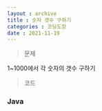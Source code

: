 ```yaml
---
layout : archive
title : 숫자 갯수 구하기
categories : 코딩도장
date : 2021-11-19
---
```

> 문제 <br>

1~1000에서 각 숫자의 갯수 구하기

> 코드
### Java

<script src="https://gist.github.com/kwontaehoon/a79ec2fefc0897073c1a31fe3e8f9ca5.js"></script>
